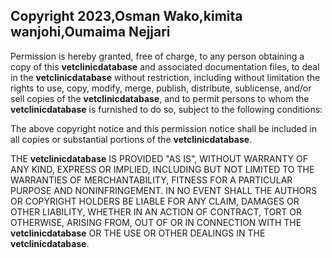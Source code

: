 ## Copyright 2023,Osman Wako,kimita wanjohi,Oumaima Nejjari

Permission is hereby granted, free of charge, to any person obtaining a copy of this **vetclinicdatabase** and associated documentation files, to deal in the **vetclinicdatabase** without restriction, including without limitation the rights to use, copy, modify, merge, publish, distribute, sublicense, and/or sell copies of the **vetclinicdatabase**, and to permit persons to whom the **vetclinicdatabase** is furnished to do so, subject to the following conditions:

The above copyright notice and this permission notice shall be included in all copies or substantial portions of the **vetclinicdatabase**.

THE **vetclinicdatabase** IS PROVIDED "AS IS", WITHOUT WARRANTY OF ANY KIND, EXPRESS OR IMPLIED, INCLUDING BUT NOT LIMITED TO THE WARRANTIES OF MERCHANTABILITY, FITNESS FOR A PARTICULAR PURPOSE AND NONINFRINGEMENT. IN NO EVENT SHALL THE AUTHORS OR COPYRIGHT HOLDERS BE LIABLE FOR ANY CLAIM, DAMAGES OR OTHER LIABILITY, WHETHER IN AN ACTION OF CONTRACT, TORT OR OTHERWISE, ARISING FROM, OUT OF OR IN CONNECTION WITH THE **vetclinicdatabase** OR THE USE OR OTHER DEALINGS IN THE **vetclinicdatabase**.
